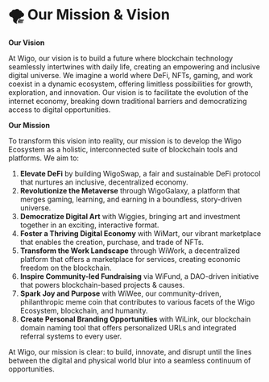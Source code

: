 # 🌪 Our Mission & Vision

**Our Vision**

At Wigo, our vision is to build a future where blockchain technology seamlessly intertwines with daily life, creating an empowering and inclusive digital universe. We imagine a world where DeFi, NFTs, gaming, and work coexist in a dynamic ecosystem, offering limitless possibilities for growth, exploration, and innovation. Our vision is to facilitate the evolution of the internet economy, breaking down traditional barriers and democratizing access to digital opportunities.



**Our Mission**

To transform this vision into reality, our mission is to develop the Wigo Ecosystem as a holistic, interconnected suite of blockchain tools and platforms. We aim to:

1. **Elevate DeFi** by building WigoSwap, a fair and sustainable DeFi protocol that nurtures an inclusive, decentralized economy.
2. **Revolutionize the Metaverse** through WigoGalaxy, a platform that merges gaming, learning, and earning in a boundless, story-driven universe.
3. **Democratize Digital Art** with Wiggies, bringing art and investment together in an exciting, interactive format.
4. **Foster a Thriving Digital Economy** with WiMart, our vibrant marketplace that enables the creation, purchase, and trade of NFTs.
5. **Transform the Work Landscape** through WiWork, a decentralized platform that offers a marketplace for services, creating economic freedom on the blockchain.
6. **Inspire Community-led Fundraising** via WiFund, a DAO-driven initiative that powers blockchain-based projects & causes.
7. **Spark Joy and Purpose** with WiWee, our community-driven, philanthropic meme coin that contributes to various facets of the Wigo Ecosystem, blockchain, and humanity.
8. **Create Personal Branding Opportunities** with WiLink, our blockchain domain naming tool that offers personalized URLs and integrated referral systems to every user.

At Wigo, our mission is clear: to build, innovate, and disrupt until the lines between the digital and physical world blur into a seamless continuum of opportunities.
